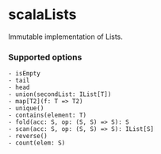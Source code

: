 # scalaLists

Immutable implementation of Lists.

### Supported options 

    - isEmpty
    - tail
    - head
    - union(secondList: IList[T])
    - map[T2](f: T => T2)
    - unique()
    - contains(element: T)
    - fold(acc: S, op: (S, S) => S): S
    - scan(acc: S, op: (S, S) => S): IList[S]
    - reverse()
    - count(elem: S)